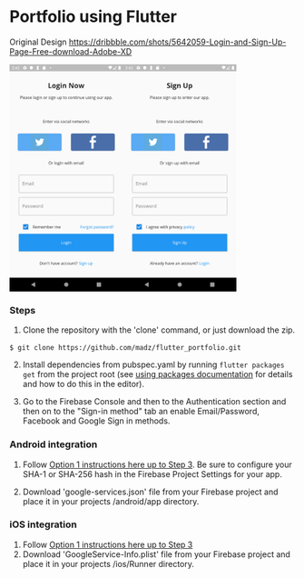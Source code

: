 # Portfolio using Flutter


Original Design
https://dribbble.com/shots/5642059-Login-and-Sign-Up-Page-Free-download-Adobe-XD

<div style="display:flex;flex-direction:row;">
        <img src="screenshots/login.png" alt="screen_01" height="400" />
        <img src="screenshots/sign_up.png" alt="screen_02" height="400" />
</div>


### Steps
1. Clone the repository with the 'clone' command, or just download the zip.

```
$ git clone https://github.com/madz/flutter_portfolio.git
```

2. Install dependencies from pubspec.yaml by running `flutter packages get` from the project root (see [using packages documentation](https://flutter.io/using-packages/#adding-a-package-dependency-to-an-app) for details and how to do this in the editor). 

3. Go to the Firebase Console and then to the Authentication section and then
     on to the "Sign-in method" tab an enable Email/Password, Facebook and Google Sign in methods.

### Android integration 
1. Follow [Option 1 instructions here up to Step 3](https://firebase.google.com/docs/android/setup#console). Be sure to configure your SHA-1 or SHA-256 hash in the Firebase Project Settings for your app.
 
2. Download 'google-services.json' file from your Firebase project and place it in your
     projects <flutter-project>/android/app directory.

### iOS integration 
1. Follow [Option 1 instructions here up to Step 3](https://firebase.google.com/docs/ios/setup#console)
2. Download 'GoogleService-Info.plist' file from your Firebase project and place it in your
     projects <flutter-project>/ios/Runner directory.

